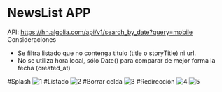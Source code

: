 # NewsList APP

API:  https://hn.algolia.com/api/v1/search_by_date?query=mobile
Consideraciones
 - Se filtra listado que no contenga titulo (title o storyTitle) ni url.
 - No se utiliza hora local, sólo Date() para comparar de mejor forma la fecha (created_at)



#Splash
![1](https://user-images.githubusercontent.com/9325068/109579099-0ecff880-7ad7-11eb-8fe9-d5bf38767615.png)
#Listado
![2](https://user-images.githubusercontent.com/9325068/109579101-10012580-7ad7-11eb-99e8-ccd495af3a55.png)
#Borrar celda
![3](https://user-images.githubusercontent.com/9325068/109579104-11325280-7ad7-11eb-88f4-7e6dfc8e30f2.png)
#Redirección
![4](https://user-images.githubusercontent.com/9325068/109579108-12637f80-7ad7-11eb-94dd-b88865ac05cd.png)
![5](https://user-images.githubusercontent.com/9325068/109579111-1394ac80-7ad7-11eb-9eaf-6a9aa970d719.png)

